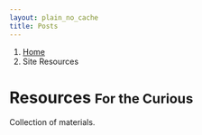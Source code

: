```yaml
---
layout: plain_no_cache
title: Posts
---
```


<div class="row">
  <ol class="breadcrumb">
    <li><a href="{{site.url}}">Home</a></li>
    <li class="active">Site Resources</li>
  </ol>
</div>

<div class="blog-header">
  <h1 class="blog-title">Resources <small>For the Curious</small></h1>
  <p class="lead blog-description">Collection of materials.</p>
</div>

<div class="row">
<div class="list-group">
</div>
<div class="row notfound" style="display:none">
<div class="jumbotron">
  <h1>Sorry!</h1>
  <h2>The material you were searching for can not be found.</h2>
</div>
</div>
</div>

<script src="https://code.jquery.com/jquery-1.10.2.min.js"></script>
<script>
function GetURLParameter(sParam)
{
    var sPageURL = window.location.search.substring(1);
    var sURLVariables = sPageURL.split('&');
    for (var i = 0; i < sURLVariables.length; i++)
    {
        var sParameterName = sURLVariables[i].split('=');
        if (sParameterName[0] == sParam)
        {
            return sParameterName[1];
        }
    }
}

function capitalize(text) {
  if (text)
    return text.substr(0,1).toUpperCase() + text.substr(1);
  else
    return "";
}

$.getJSON( "post_index.json", function( data ) {
  var items = [];
  $.each( data, function( key, val ) {
    items.push('<div class="' + val.category + ' ' + val.tags.join(" ") + ' style="display:none"><a href="' + val.file + '" class="list-group-item"><h4 class="list-group-item-heading">' + val.title + '</h4><p class="list-group-item-text">' + val.description + '</p></a></div>');
  });

  $(".list-group").html(items.join(""));

  var type = GetURLParameter("type");
  var tag = GetURLParameter("tag");

  var title = capitalize(tag) + " " + capitalize(type) + " Posts";
  $('h1.blog-title small').text(title);
  $('li.active').text(capitalize(type) + " Posts");
  document.title = document.title.replace("Posts", title);

  if (type) {
    if (!tag) {
      $('div[class*=' + type + ']').show();
    } else {
      $('div[class*=' + type + ']').filter('.' + tag).show();
    }
  }
  if ($('div.row div:visible').length === 0) {
    $('div.notfound').show();
  }
});
</script>
